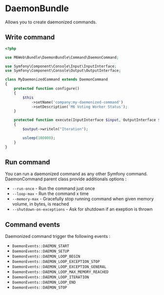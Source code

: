 # DaemonBundle

Allows you to create daemonized commands.

## Write command

```php
<?php

use M6Web\Bundle\DaemonBundle\Command\DaemonCommand;

use Symfony\Component\Console\Input\InputInterface;
use Symfony\Component\Console\Output\OutputInterface;

class MyDaemonizedCommand extends DaemonCommand
{
    protected function configure()
    {
        $this
            ->setName('company:my-daemonized-command')
            ->setDescription('M6 Voting Worker Status');
    }

    protected function execute(InputInterface $input, OutputInterface $output)
    {
        $output->writeln("Iteration");

        usleep(100000);
    }
}
```

## Run command

You can run a daemonized command as any other Symfony command. DaemonCommand parent class provide additionals options :

- `--run-once` - Run the command just once
- `--loop-max` - Run the command x time
- `--memory-max` - Gracefully stop running command when given memory volume, in bytes, is reached
- `--shutdown-on-exceptions` - Ask for shutdown if an exeption is thrown

## Command events

Daemonized command trigger the following events :

- `DaemonEvents::DAEMON_START`
- `DaemonEvents::DAEMON_SETUP`
- `DaemonEvents::DAEMON_LOOP_BEGIN`
- `DaemonEvents::DAEMON_LOOP_EXCEPTION_STOP`
- `DaemonEvents::DAEMON_LOOP_EXCEPTION_GENERAL`
- `DaemonEvents::DAEMON_LOOP_MAX_MEMORY_REACHED`
- `DaemonEvents::DAEMON_LOOP_ITERATION`
- `DaemonEvents::DAEMON_LOOP_END`
- `DaemonEvents::DAEMON_STOP`